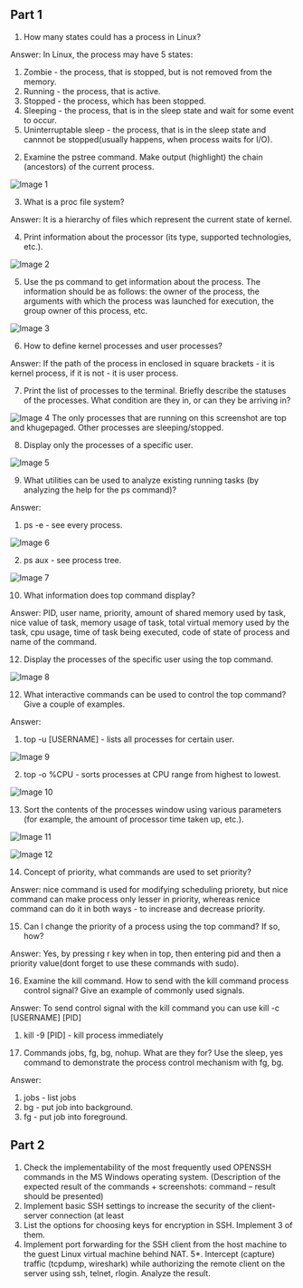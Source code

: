 <h2>Part 1</h2>

1. How many states could has a process in Linux?

Answer:
In Linux, the process may have 5 states:
1) Zombie - the process, that is stopped, but is not removed from the memory.
2) Running - the process, that is active.
3) Stopped - the process, which has been stopped.
4) Sleeping - the process, that is in the sleep state and wait for some event to occur.
5) Uninterruptable sleep - the process, that is in the sleep state and cannnot be stopped(usually happens, when process waits for I/O).

2. Examine the pstree command. Make output (highlight) the chain (ancestors) of the current process.

![Image 1](img/1.png)


3. What is a proc file system?

Answer:
It is a hierarchy of files which represent the current state of kernel.

4. Print information about the processor (its type, supported technologies, etc.).

![Image 2](img/2.png)


5. Use the ps command to get information about the process. The information should be as follows: the owner of the process, the arguments with which the process was launched for execution, the group owner of this process, etc.

![Image 3](img/3.png)


6. How to define kernel processes and user processes?

Answer:
If the path of the process in enclosed in square brackets - it is kernel process, if it is not - it is user process.

7. Print the list of processes to the terminal. Briefly describe the statuses of the processes. What condition are they in, or can they be arriving in?

![Image 4](img/4.png)
The only processes that are running on this screenshot are top and khugepaged. Other processes are sleeping/stopped.

8. Display only the processes of a specific user.

![Image 5](img/5.png)


9. What utilities can be used to analyze existing running tasks (by analyzing the help for the ps command)?

Answer:
1) ps -e - see every process.

![Image 6](img/6.png)


2) ps aux - see process tree.

![Image 7](img/7.png)


10. What information does top command display?

Answer:
PID, user name, priority, amount of shared memory used by task, nice value of task, memory usage of task, total virtual memory used by the task, cpu usage, time of task being executed, code of state of process and name of the command.

12. Display the processes of the specific user using the top command.

![Image 8](img/8.png)


12. What interactive commands can be used to control the top command? Give a couple of examples.

Answer:
1) top -u [USERNAME] - lists all processes for certain user.

![Image 9](img/9.png)


2) top -o %CPU - sorts processes at CPU range from highest to lowest.

![Image 10](img/10.png)


13. Sort the contents of the processes window using various parameters (for example, the amount of processor time taken up, etc.).

![Image 11](img/11.png)


![Image 12](img/12.png)


14. Concept of priority, what commands are used to set priority?

Answer:
nice command is used for modifying scheduling priorety, but nice command can make process only lesser in priority, whereas renice command can do it in both ways - to increase and decrease priority.

15. Can I change the priority of a process using the top command? If so, how?

Answer:
Yes, by pressing r key when in top, then entering pid and then a priority value(dont forget to use these commands with sudo).

16. Examine the kill command. How to send with the kill command process control signal? Give an example of commonly used signals.

Answer:
To send control signal with the kill command you can use kill -c [USERNAME] [PID]
1) kill -9 [PID] - kill process immediately 


17. Commands jobs, fg, bg, nohup. What are they for? Use the sleep, yes command to demonstrate the process control mechanism with fg, bg.

Answer:
1) jobs - list jobs
2) bg - put job into background.
3) fg - put job into foreground.



<h2>Part 2</h2>

1. Check the implementability of the most frequently used OPENSSH commands in the MS Windows operating system. (Description of the expected result of the commands + screenshots: command – result should be presented)
2. Implement basic SSH settings to increase the security of the client-server connection (at least
3. List the options for choosing keys for encryption in SSH. Implement 3 of them.
4. Implement port forwarding for the SSH client from the host machine to the guest Linux virtual machine behind NAT.
5*. Intercept (capture) traffic (tcpdump, wireshark) while authorizing the remote client on the server using ssh, telnet, rlogin. Analyze the result.